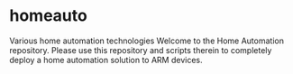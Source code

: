 # homeauto
Various home automation technologies
Welcome to the Home Automation repository.  Please use this repository and scripts therein to completely deploy a home automation solution to ARM devices.

